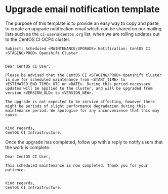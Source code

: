 # Upgrade email notification template
The purpose of this template is to provide an easy way to copy and paste, to create an upgrade notification email which can be shared on our mailing lists such as the `ci-users@centos.org` list, when we are rolling updates out to the CentOS CI OCP4 cluster.


```
Subject: Scheduled <MAINTENANCE/UPGRADE> Notification: CentOS CI <STAGING/PROD> Openshift Cluster 


Dear CentOS CI User,

Please be advised that the CentOS CI <STAGING/PROD> Openshift cluster is due for scheduled maintenance from <START_TIME> to <ESTIMATED_END_TIME> UTC on <DATE>. During this period necessary updates will be applied to the cluster, and will be upgraded from version <VERSION_OLD> to <VERSION_NEW>.

The upgrade is not expected to be service affecting, however there might be periods of slight performance degradation during this maintenance period. We apologise for any inconvenience that this may cause.
 

Kind regards,
CentOS CI Infrastructure.
```

Once the upgrade has completed, follow up with a reply to notify users that the work is complete.

```
Dear CentOS CI User,

This scheduled maintenance is now completed. Thank you for your patience.


Kind regards,
CentOS CI Infrastructure.
```
